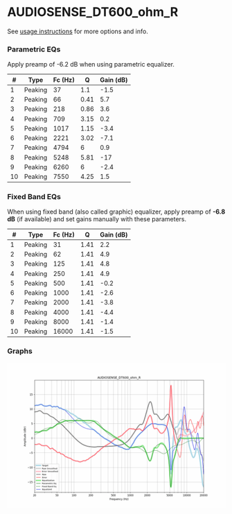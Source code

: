 # AUDIOSENSE_DT600_ohm_R
See [usage instructions](https://github.com/jaakkopasanen/AutoEq#usage) for more options and info.

### Parametric EQs
Apply preamp of -6.2 dB when using parametric equalizer.

|   # | Type    |   Fc (Hz) |    Q |   Gain (dB) |
|-----|---------|-----------|------|-------------|
|   1 | Peaking |        37 | 1.1  |        -1.5 |
|   2 | Peaking |        66 | 0.41 |         5.7 |
|   3 | Peaking |       218 | 0.86 |         3.6 |
|   4 | Peaking |       709 | 3.15 |         0.2 |
|   5 | Peaking |      1017 | 1.15 |        -3.4 |
|   6 | Peaking |      2221 | 3.02 |        -7.1 |
|   7 | Peaking |      4794 | 6    |         0.9 |
|   8 | Peaking |      5248 | 5.81 |       -17   |
|   9 | Peaking |      6260 | 6    |        -2.4 |
|  10 | Peaking |      7550 | 4.25 |         1.5 |

### Fixed Band EQs
When using fixed band (also called graphic) equalizer, apply preamp of **-6.8 dB** (if available) and set gains manually with these parameters.

|   # | Type    |   Fc (Hz) |    Q |   Gain (dB) |
|-----|---------|-----------|------|-------------|
|   1 | Peaking |        31 | 1.41 |         2.2 |
|   2 | Peaking |        62 | 1.41 |         4.9 |
|   3 | Peaking |       125 | 1.41 |         4.8 |
|   4 | Peaking |       250 | 1.41 |         4.9 |
|   5 | Peaking |       500 | 1.41 |        -0.2 |
|   6 | Peaking |      1000 | 1.41 |        -2.6 |
|   7 | Peaking |      2000 | 1.41 |        -3.8 |
|   8 | Peaking |      4000 | 1.41 |        -4.4 |
|   9 | Peaking |      8000 | 1.41 |        -1.4 |
|  10 | Peaking |     16000 | 1.41 |        -1.5 |

### Graphs
![](./AUDIOSENSE_DT600_ohm_R.png)
